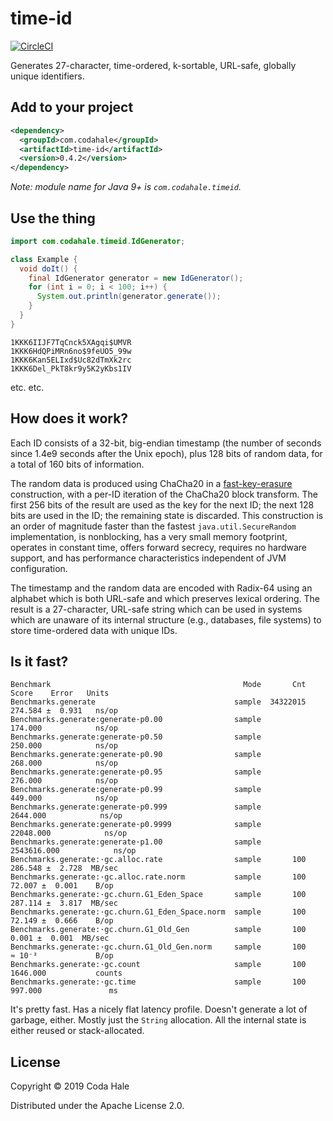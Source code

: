 # time-id

[![CircleCI](https://circleci.com/gh/codahale/time-id.svg?style=svg)](https://circleci.com/gh/codahale/time-id)

Generates 27-character, time-ordered, k-sortable, URL-safe, globally unique identifiers.

## Add to your project

```xml
<dependency>
  <groupId>com.codahale</groupId>
  <artifactId>time-id</artifactId>
  <version>0.4.2</version>
</dependency>
```

*Note: module name for Java 9+ is `com.codahale.timeid`.*

## Use the thing

```java
import com.codahale.timeid.IdGenerator;

class Example {
  void doIt() {
    final IdGenerator generator = new IdGenerator();
    for (int i = 0; i < 100; i++) {
      System.out.println(generator.generate()); 
    }
  } 
}
```

``` 
1KKK6IIJF7TqCnck5XAgqi$UMVR
1KKK6HdQPiMRn6no$9feUO5_99w
1KKK6Kan5ELIxd$Uc82dTmXk2rc
1KKK6Del_PkT8kr9y5K2yKbs1IV
```

etc. etc.

## How does it work?

Each ID consists of a 32-bit, big-endian timestamp (the number of seconds since 1.4e9 seconds after
the Unix epoch), plus 128 bits of random data, for a total of 160 bits of information.

The random data is produced using ChaCha20 in a
[fast-key-erasure](https://blog.cr.yp.to/20170723-random.html) construction, with a per-ID iteration
of the ChaCha20 block transform. The first 256 bits of the result are used as the key for the next
ID; the next 128 bits are used in the ID; the remaining state is discarded. This construction is
an order of magnitude faster than the fastest `java.util.SecureRandom` implementation, is
nonblocking, has a very small memory footprint, operates in constant time, offers forward secrecy,
requires no hardware support, and has performance characteristics independent of JVM configuration.

The timestamp and the random data are encoded with Radix-64 using an alphabet which is both URL-safe
and which preserves lexical ordering. The result is a 27-character, URL-safe string which can be
used in systems which are unaware of its internal structure (e.g., databases, file systems) to store
time-ordered data with unique IDs.

## Is it fast?

``` 
Benchmark                                           Mode       Cnt        Score    Error   Units
Benchmarks.generate                               sample  34322015      274.584 ±  0.931   ns/op
Benchmarks.generate:generate·p0.00                sample                174.000            ns/op
Benchmarks.generate:generate·p0.50                sample                250.000            ns/op
Benchmarks.generate:generate·p0.90                sample                268.000            ns/op
Benchmarks.generate:generate·p0.95                sample                276.000            ns/op
Benchmarks.generate:generate·p0.99                sample                449.000            ns/op
Benchmarks.generate:generate·p0.999               sample               2644.000            ns/op
Benchmarks.generate:generate·p0.9999              sample              22048.000            ns/op
Benchmarks.generate:generate·p1.00                sample            2543616.000            ns/op
Benchmarks.generate:·gc.alloc.rate                sample       100      286.548 ±  2.728  MB/sec
Benchmarks.generate:·gc.alloc.rate.norm           sample       100       72.007 ±  0.001    B/op
Benchmarks.generate:·gc.churn.G1_Eden_Space       sample       100      287.114 ±  3.817  MB/sec
Benchmarks.generate:·gc.churn.G1_Eden_Space.norm  sample       100       72.149 ±  0.666    B/op
Benchmarks.generate:·gc.churn.G1_Old_Gen          sample       100        0.001 ±  0.001  MB/sec
Benchmarks.generate:·gc.churn.G1_Old_Gen.norm     sample       100       ≈ 10⁻³             B/op
Benchmarks.generate:·gc.count                     sample       100     1646.000           counts
Benchmarks.generate:·gc.time                      sample       100      997.000               ms
```

It's pretty fast. Has a nicely flat latency profile. Doesn't generate a lot of garbage, either.
Mostly just the `String` allocation. All the internal state is either reused or stack-allocated.

## License

Copyright © 2019 Coda Hale

Distributed under the Apache License 2.0.
